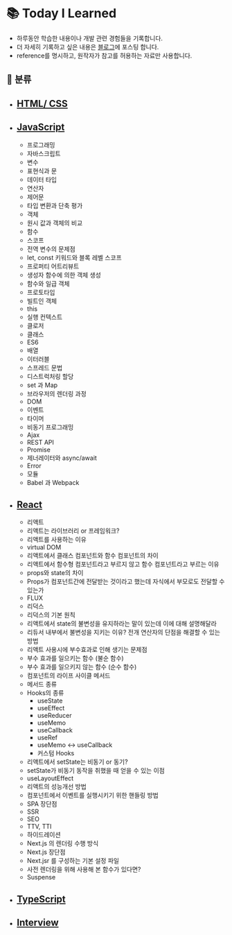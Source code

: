 # 📚 Today I Learned

- 하루동안 학습한 내용이나 개발 관련 경험들을 기록합니다.
- 더 자세히 기록하고 싶은 내용은 <a href="https://bboyooning.tistory.com/">블로그</a>에 포스팅 합니다.
- reference를 명시하고, 원작자가 참고를 허용하는 자료만 사용합니다.

## 📂 분류

- ## <a href="./html_css.md">HTML/ CSS</a>
- ## <a href="./js.md">JavaScript</a>
  - 프로그래밍
  - 자바스크립트
  - 변수
  - 표현식과 문
  - 데이터 타입
  - 연산자
  - 제어문
  - 타입 변환과 단축 평가
  - 객체
  - 원시 값과 객체의 비교
  - 함수
  - 스코프
  - 전역 변수의 문제점
  - let, const 키워드와 블록 레벨 스코프
  - 프로퍼티 어트리뷰트
  - 생성자 함수에 의한 객체 생성
  - 함수와 일급 객체
  - 프로토타입
  - 빌트인 객체
  - this
  - 실행 컨텍스트
  - 클로저
  - 클래스
  - ES6
  - 배열
  - 이터러블
  - 스프레드 문법
  - 디스트럭처링 할당
  - set 과 Map
  - 브라우저의 렌더링 과정
  - DOM
  - 이벤트
  - 타이머
  - 비동기 프로그래밍
  - Ajax
  - REST API
  - Promise
  - 제너레이터와 async/await
  - Error
  - 모듈
  - Babel 과 Webpack
- ## <a href="./react.md">React</a>
  - 리액트
  - 리액트는 라이브러리 or 프레임워크?
  - 리액트를 사용하는 이유
  - virtual DOM
  - 리액트에서 클래스 컴포넌트와 함수 컴포넌트의 차이
  - 리액트에서 함수형 컴포넌트라고 부르지 않고 함수 컴포넌트라고 부르는 이유
  - props와 state의 차이
  - Props가 컴포넌트간에 전달받는 것이라고 했는데 자식에서 부모로도 전달할 수 있는가
  - FLUX
  - 리덕스
  - 리덕스의 기본 원칙
  - 리액트에서 state의 불변성을 유지하라는 말이 있는데 이에 대해 설명해달라
  - 리듀서 내부에서 불변성을 지키는 이유? 전개 연산자의 단점을 해결할 수 있는 방법
  - 리액트 사용시에 부수효과로 인해 생기는 문제점
  - 부수 효과를 일으키는 함수 (불순 함수)
  - 부수 효과를 일으키지 않는 함수 (순수 함수)
  - 컴포넌트의 라이프 사이클 메서드
  - 메서드 종류
  - Hooks의 종류
    - useState
    - useEffect
    - useReducer
    - useMemo
    - useCallback
    - useRef
    - useMemo ↔️ useCallback
    - 커스텀 Hooks
  - 리액트에서 setState는 비동기 or 동기?
  - setState가 비동기 동작을 취했을 때 얻을 수 있는 이점
  - useLayoutEffect
  - 리액트의 성능개선 방법
  - 컴포넌트에서 이벤트를 실행시키기 위한 핸들링 방법
  - SPA 장단점
  - SSR
  - SEO
  - TTV, TTI
  - 하이드레이션
  - Next.js 의 렌더링 수행 방식
  - Next.js 장단점
  - Next.jsr 를 구성하는 기본 설정 파일
  - 사전 렌더링을 위해 사용해 본 함수가 있다면?
  - Suspense
- ## <a href="./ts.md">TypeScript</a>
- ## <a href="./interview.md">Interview</a>
